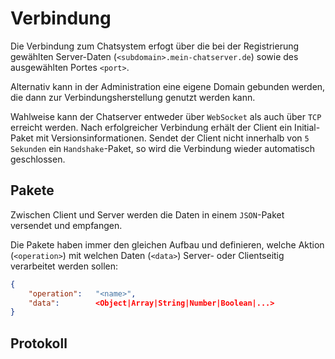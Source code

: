 # Verbindung
Die Verbindung zum Chatsystem erfogt über die bei der Registrierung gewählten Server-Daten (`<subdomain>.mein-chatserver.de`) sowie des ausgewählten Portes `<port>`.

Alternativ kann in der Administration eine eigene Domain gebunden werden, die dann zur Verbindungsherstellung genutzt werden kann.

Wahlweise kann der Chatserver entweder über `WebSocket` als auch über `TCP` erreicht werden. Nach erfolgreicher Verbindung erhält der Client ein Initial-Paket mit Versionsinformationen. Sendet der Client nicht innerhalb von `5 Sekunden` ein `Handshake`-Paket, so wird die Verbindung wieder automatisch geschlossen.

## Pakete
Zwischen Client und Server werden die Daten in einem `JSON`-Paket versendet und empfangen.

Die Pakete haben immer den gleichen Aufbau und definieren, welche Aktion (`<operation>`) mit welchen Daten (`<data>`) Server- oder Clientseitig verarbeitet werden sollen:
```json
{
    "operation":   "<name>",
    "data":        <Object|Array|String|Number|Boolean|...>
}
```

## Protokoll
